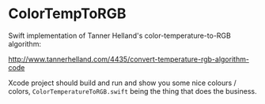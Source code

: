 # ColorTempToRGB
Swift implementation of Tanner Helland's color-temperature-to-RGB algorithm:

http://www.tannerhelland.com/4435/convert-temperature-rgb-algorithm-code

Xcode project should build and run and show you some nice colours / colors, `ColorTemperatureToRGB.swift` being the thing that does the business.
